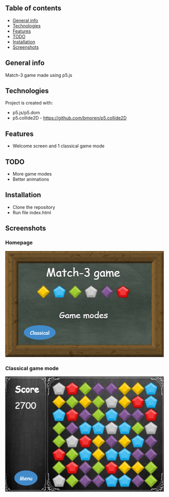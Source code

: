 ## Table of contents
* [General info](#general-info)
* [Technologies](#technologies)
* [Features](#features)
* [TODO](#TODO)
* [Installation](#installation)
* [Screenshots](#screenshots)

## General info
Match-3 game made using p5.js

## Technologies
Project is created with:
* p5.js/p5.dom
* p5.collide2D - https://github.com/bmoren/p5.collide2D

## Features
* Welcome screen and 1 classical game mode

## TODO
* More game modes
* Better animations

## Installation
* Clone the repository
* Run file index.html

## Screenshots

### Homepage
![Main page](assets/img/screen1.png)

### Classical game mode
![Level 1](assets/img/screen2.png)



